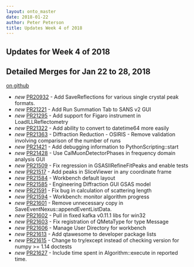 ```yaml
---
layout: onto_master
date: 2018-01-22
author: Peter Peterson
title: Updates Week 4 of 2018
---
```

Updates for Week 4 of 2018
--------------------------

Detailed Merges for Jan 22 to 28, 2018
--------------------------------------
[on github](https://github.com/mantidproject/mantid/pulls?q=is%3Apr+merged%3A2018-01-23..2018-01-28)

* *new* [PR20932](https://github.com/mantidproject/mantid/pull/20932) - Add SaveReflections for various single crystal peak formats.
* *new* [PR21221](https://github.com/mantidproject/mantid/pull/21221) - Add Run Summation Tab to SANS v2 GUI
* *new* [PR21295](https://github.com/mantidproject/mantid/pull/21295) - Add support for Figaro instrument in LoadILLReflectometry
* *new* [PR21322](https://github.com/mantidproject/mantid/pull/21322) - Add ability to convert to datetime64 more easily
* *new* [PR21363](https://github.com/mantidproject/mantid/pull/21363) - Diffraction Reduction - OSIRIS - Remove validation involving comparison of the number of runs
* *new* [PR21421](https://github.com/mantidproject/mantid/pull/21421) - Add debugging information to PythonScripting::start
* *new* [PR21428](https://github.com/mantidproject/mantid/pull/21428) - Use CalMuonDetectorPhases in frequency domain analysis GUI
* *new* [PR21509](https://github.com/mantidproject/mantid/pull/21509) - Fix regression in GSASIIRefineFitPeaks and enable tests
* *new* [PR21517](https://github.com/mantidproject/mantid/pull/21517) - Add peaks in SliceViewer in any coordinate frame
* *new* [PR21584](https://github.com/mantidproject/mantid/pull/21584) - Workbench default layout
* *new* [PR21585](https://github.com/mantidproject/mantid/pull/21585) - Engineering Diffraction GUI GSAS model
* *new* [PR21591](https://github.com/mantidproject/mantid/pull/21591) - Fix bug in calculation of scattering length
* *new* [PR21594](https://github.com/mantidproject/mantid/pull/21594) - Workbench: monitor algorithm progress
* *new* [PR21601](https://github.com/mantidproject/mantid/pull/21601) - Remove unnecessary copy in SaveEventNexus::appendEventListData.
* *new* [PR21602](https://github.com/mantidproject/mantid/pull/21602) - Pull in fixed kafka v0.11.1 libs for win32
* *new* [PR21603](https://github.com/mantidproject/mantid/pull/21603) - Fix registration of QMetaType for type Message
* *new* [PR21606](https://github.com/mantidproject/mantid/pull/21606) - Manage User Directory for workbench
* *new* [PR21613](https://github.com/mantidproject/mantid/pull/21613) - Add qtawesome to developer package lists
* *new* [PR21615](https://github.com/mantidproject/mantid/pull/21615) - Change to try/except instead of checking version for numpy >= 1.14 doctests
* *new* [PR21627](https://github.com/mantidproject/mantid/pull/21627) - Include time spent in Algorithm::execute in reported time.
